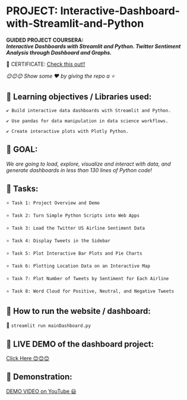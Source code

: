 # PROJECT: Interactive-Dashboard-with-Streamlit-and-Python

**GUIDED PROJECT COURSERA: 
<br>
*Interactive Dashboards with Streamlit and Python. Twitter Sentiment Analysis through Dashboard and Graphs.*** 


🌷 CERTIFICATE: [Check this out!!](https://coursera.org/share/8704973dc7bd303bc6275944c8e04aac)

*😊😊😊 Show some :heart: by giving the repo a ⭐*


## 💠 **Learning objectives / Libraries used:**
    ✔️ Build interactive data dashboards with Streamlit and Python.
    
    ✔️ Use pandas for data manipulation in data science workflows.
    
    ✔️ Create interactive plots with Plotly Python.
  

## 💠 **GOAL:**
  
  *We are going to load, explore, visualize and interact with data, and generate dashboards in less than 130 lines of Python code!*
 
 
## 💠 **Tasks:**
    ⭐ Task 1: Project Overview and Demo
  
    ⭐ Task 2: Turn Simple Python Scripts into Web Apps
   
    ⭐ Task 3: Load the Twitter US Airline Sentiment Data
   
    ⭐ Task 4: Display Tweets in the Sidebar
   
    ⭐ Task 5: Plot Interactive Bar Plots and Pie Charts
   
    ⭐ Task 6: Plotting Location Data on an Interactive Map
   
    ⭐ Task 7: Plot Number of Tweets by Sentiment for Each Airline
    
    ⭐ Task 8: Word Cloud for Positive, Neutral, and Negative Tweets
    

## 💠 **How to run the website / dashboard:**
  🌸 `streamlit run mainDashboard.py`
 

## 💠 **LIVE DEMO of the dashboard project:**
  
  [Click Here 😊😊😊](https://jasweenbrar-interactive-dashboard-with-str-maindashboard-18dfsm.streamlit.app/)
 
## 💠 **Demonstration:**

[DEMO VIDEO on YouTube 😃](https://youtu.be/daweaxeizr8)

